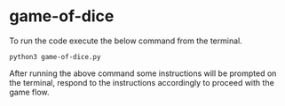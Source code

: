 # game-of-dice
To run the code execute the below command from the terminal.
```
python3 game-of-dice.py
```
After running the above command some instructions will be prompted on the terminal, respond to the instructions accordingly to proceed with the game flow. 

